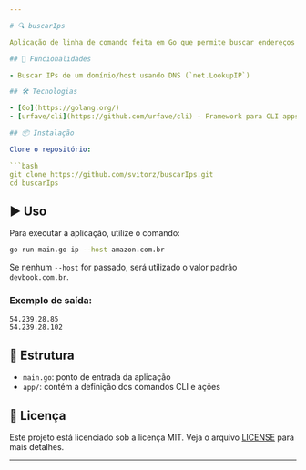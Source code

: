 ```yaml
---

# 🔍 buscarIps

Aplicação de linha de comando feita em Go que permite buscar endereços IP de hosts na internet usando a biblioteca [`urfave/cli`](https://github.com/urfave/cli).

## 🚀 Funcionalidades

- Buscar IPs de um domínio/host usando DNS (`net.LookupIP`)

## 🛠️ Tecnologias

- [Go](https://golang.org/)
- [urfave/cli](https://github.com/urfave/cli) - Framework para CLI apps em Go

## 📦 Instalação

Clone o repositório:

```bash
git clone https://github.com/svitorz/buscarIps.git
cd buscarIps
```

## ▶️ Uso

Para executar a aplicação, utilize o comando:

```bash
go run main.go ip --host amazon.com.br
```

Se nenhum `--host` for passado, será utilizado o valor padrão `devbook.com.br`.

### Exemplo de saída:

```
54.239.28.85
54.239.28.102
```

## 📁 Estrutura

- `main.go`: ponto de entrada da aplicação
- `app/`: contém a definição dos comandos CLI e ações

## 📄 Licença

Este projeto está licenciado sob a licença MIT. Veja o arquivo [LICENSE](LICENSE) para mais detalhes.

---
```

